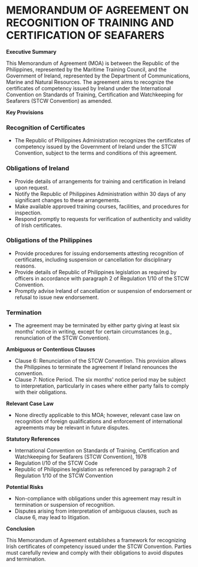 **MEMORANDUM OF AGREEMENT ON RECOGNITION OF TRAINING AND CERTIFICATION OF SEAFARERS**
====================================================================

**Executive Summary**

This Memorandum of Agreement (MOA) is between the Republic of the Philippines, represented by the Maritime Training Council, and the Government of Ireland, represented by the Department of Communications, Marine and Natural Resources. The agreement aims to recognize the certificates of competency issued by Ireland under the International Convention on Standards of Training, Certification and Watchkeeping for Seafarers (STCW Convention) as amended.

**Key Provisions**

### Recognition of Certificates

* The Republic of Philippines Administration recognizes the certificates of competency issued by the Government of Ireland under the STCW Convention, subject to the terms and conditions of this agreement.

### Obligations of Ireland

* Provide details of arrangements for training and certification in Ireland upon request.
* Notify the Republic of Philippines Administration within 30 days of any significant changes to these arrangements.
* Make available approved training courses, facilities, and procedures for inspection.
* Respond promptly to requests for verification of authenticity and validity of Irish certificates.

### Obligations of the Philippines

* Provide procedures for issuing endorsements attesting recognition of certificates, including suspension or cancellation for disciplinary reasons.
* Provide details of Republic of Philippines legislation as required by officers in accordance with paragraph 2 of Regulation 1/10 of the STCW Convention.
* Promptly advise Ireland of cancellation or suspension of endorsement or refusal to issue new endorsement.

### Termination

* The agreement may be terminated by either party giving at least six months' notice in writing, except for certain circumstances (e.g., renunciation of the STCW Convention).

**Ambiguous or Contentious Clauses**

* Clause 6: Renunciation of the STCW Convention. This provision allows the Philippines to terminate the agreement if Ireland renounces the convention.
* Clause 7: Notice Period. The six months' notice period may be subject to interpretation, particularly in cases where either party fails to comply with their obligations.

**Relevant Case Law**

* None directly applicable to this MOA; however, relevant case law on recognition of foreign qualifications and enforcement of international agreements may be relevant in future disputes.

**Statutory References**

* International Convention on Standards of Training, Certification and Watchkeeping for Seafarers (STCW Convention), 1978
* Regulation I/10 of the STCW Code
* Republic of Philippines legislation as referenced by paragraph 2 of Regulation 1/10 of the STCW Convention

**Potential Risks**

* Non-compliance with obligations under this agreement may result in termination or suspension of recognition.
* Disputes arising from interpretation of ambiguous clauses, such as clause 6, may lead to litigation.

**Conclusion**

This Memorandum of Agreement establishes a framework for recognizing Irish certificates of competency issued under the STCW Convention. Parties must carefully review and comply with their obligations to avoid disputes and termination.